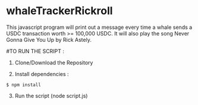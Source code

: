 # whaleTrackerRickroll
This javascript program will print out a message every time a whale sends a USDC transaction worth >= 100,000 USDC.  It will also play the song Never Gonna Give You Up by Rick Astely.  

#TO RUN THE SCRIPT :

1. Clone/Download the Repository 

2. Install dependencies :
```
$ npm install
```

3. Run the script (node script.js)  
